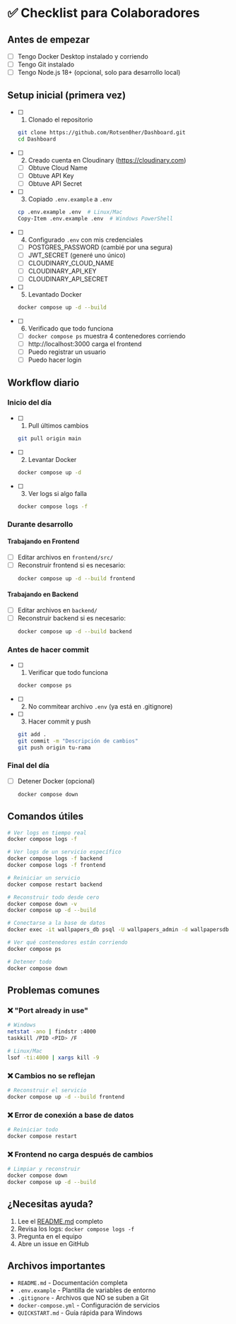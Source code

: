 # ✅ Checklist para Colaboradores

## Antes de empezar

- [ ] Tengo Docker Desktop instalado y corriendo
- [ ] Tengo Git instalado
- [ ] Tengo Node.js 18+ (opcional, solo para desarrollo local)

## Setup inicial (primera vez)

- [ ] 1. Clonado el repositorio
  ```bash
  git clone https://github.com/Rotsen0her/Dashboard.git
  cd Dashboard
  ```

- [ ] 2. Creado cuenta en Cloudinary (https://cloudinary.com)
  - [ ] Obtuve Cloud Name
  - [ ] Obtuve API Key
  - [ ] Obtuve API Secret

- [ ] 3. Copiado `.env.example` a `.env`
  ```bash
  cp .env.example .env  # Linux/Mac
  Copy-Item .env.example .env  # Windows PowerShell
  ```

- [ ] 4. Configurado `.env` con mis credenciales
  - [ ] POSTGRES_PASSWORD (cambié por una segura)
  - [ ] JWT_SECRET (generé uno único)
  - [ ] CLOUDINARY_CLOUD_NAME
  - [ ] CLOUDINARY_API_KEY
  - [ ] CLOUDINARY_API_SECRET

- [ ] 5. Levantado Docker
  ```bash
  docker compose up -d --build
  ```

- [ ] 6. Verificado que todo funciona
  - [ ] `docker compose ps` muestra 4 contenedores corriendo
  - [ ] http://localhost:3000 carga el frontend
  - [ ] Puedo registrar un usuario
  - [ ] Puedo hacer login

## Workflow diario

### Inicio del día

- [ ] 1. Pull últimos cambios
  ```bash
  git pull origin main
  ```

- [ ] 2. Levantar Docker
  ```bash
  docker compose up -d
  ```

- [ ] 3. Ver logs si algo falla
  ```bash
  docker compose logs -f
  ```

### Durante desarrollo

#### Trabajando en Frontend
- [ ] Editar archivos en `frontend/src/`
- [ ] Reconstruir frontend si es necesario:
  ```bash
  docker compose up -d --build frontend
  ```

#### Trabajando en Backend
- [ ] Editar archivos en `backend/`
- [ ] Reconstruir backend si es necesario:
  ```bash
  docker compose up -d --build backend
  ```

### Antes de hacer commit

- [ ] 1. Verificar que todo funciona
  ```bash
  docker compose ps
  ```

- [ ] 2. No commitear archivo `.env` (ya está en .gitignore)

- [ ] 3. Hacer commit y push
  ```bash
  git add .
  git commit -m "Descripción de cambios"
  git push origin tu-rama
  ```

### Final del día

- [ ] Detener Docker (opcional)
  ```bash
  docker compose down
  ```

## Comandos útiles

```bash
# Ver logs en tiempo real
docker compose logs -f

# Ver logs de un servicio específico
docker compose logs -f backend
docker compose logs -f frontend

# Reiniciar un servicio
docker compose restart backend

# Reconstruir todo desde cero
docker compose down -v
docker compose up -d --build

# Conectarse a la base de datos
docker exec -it wallpapers_db psql -U wallpapers_admin -d wallpapersdb

# Ver qué contenedores están corriendo
docker compose ps

# Detener todo
docker compose down
```

## Problemas comunes

### ❌ "Port already in use"
```bash
# Windows
netstat -ano | findstr :4000
taskkill /PID <PID> /F

# Linux/Mac
lsof -ti:4000 | xargs kill -9
```

### ❌ Cambios no se reflejan
```bash
# Reconstruir el servicio
docker compose up -d --build frontend
```

### ❌ Error de conexión a base de datos
```bash
# Reiniciar todo
docker compose restart
```

### ❌ Frontend no carga después de cambios
```bash
# Limpiar y reconstruir
docker compose down
docker compose up -d --build
```

## ¿Necesitas ayuda?

1. Lee el [README.md](README.md) completo
2. Revisa los logs: `docker compose logs -f`
3. Pregunta en el equipo
4. Abre un issue en GitHub

## Archivos importantes

- `README.md` - Documentación completa
- `.env.example` - Plantilla de variables de entorno
- `.gitignore` - Archivos que NO se suben a Git
- `docker-compose.yml` - Configuración de servicios
- `QUICKSTART.md` - Guía rápida para Windows

